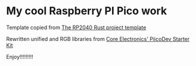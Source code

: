 # My cool Raspberry PI Pico work

Template copied from [The RP2040 Rust project template](https://github.com/rp-rs/rp2040-project-template)

Rewritten unified and RGB libraries from [Core Electronics' PiicoDev Starter Kit](https://core-electronics.com.au/piicodev-starter-kit-raspberry-pi-pico-guides-0)

Enjoy!!!!!!!!!

